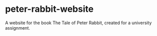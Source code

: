 # peter-rabbit-website
A website for the book The Tale of Peter Rabbit, created for a university assignment.
